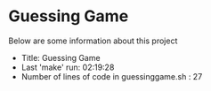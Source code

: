 # Guessing Game
Below are some information about this project
- Title: Guessing Game
- Last 'make' run: 02:19:28
- Number of lines of code in guessinggame.sh : 27
